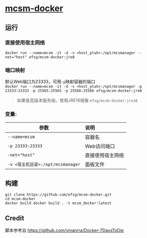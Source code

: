 # [mcsm-docker](https://github.com/Suwings/MCSManager)

## 运行  
### 直接使用宿主网络  
`docker run --name=mcsm -it -d -v <host_ptah>:/opt/mcsmanager --net="host" efsg/mcsm-docker:jre8`  
### 端口映射  
默认Web端口为23333，可用`-p`映射容器的端口  
`docker run --name=mcsm -it -d -v <host_ptah>:/opt/mcsmanager -p 23333:23333 -p 25565:25565 -p 25566:25566 efsg/mcsm-docker:jre8`  
> 如果是高版本服务端，使用JRE16镜像 `efsg/mcsm-docker:jre16`
### 变量:

|参数|说明|
|-|:-|
| `--name=mcsm` |容器名|
| `-p 23333:23333` |Web访问端口|
| `-net="host"` |直接使用宿主网络|
| `-v <宿主机目录>:/opt/mcsmanager` |面板文件|

## 构建  
```
git clone https://github.com/efsg/mcsm-docker.git
cd mcsm-docker
docker build docker build . -t mcsm_docker:latest
```

## Credit
脚本参考自 https://github.com/vinanrra/Docker-7DaysToDie
